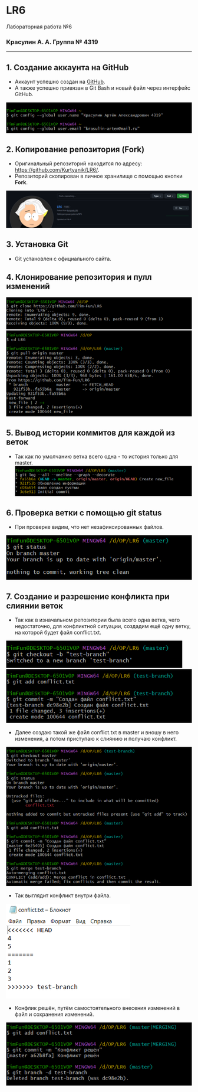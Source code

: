 # LR6
Лабораторная работа №6

### Красулин А. А.  Группа № 4319

---

## 1. Создание аккаунта на GitHub

- Аккаунт успешно создан на [GitHub](https://github.com/Tim-Fun).
- А также успешно привязан в Git Bash и новый файл через интерфейс GitHub.

![Скриншот регистрации на GitHub](skrin/Screenshot_105.png)

## 2. Копирование репозитория (Fork)

- Оригинальный репозиторий находится по адресу: https://github.com/Kurtyanik/LR6/.
- Репозиторий скопирован в личное хранилище с помощью кнопки **Fork**.

![Скриншот форка репозитория](skrin/Screenshot_106.png)

## 3. Установка Git

- Git установлен с официального сайта.

## 4. Клонирование репозитория и пулл изменений

![Клонирование репозитория и пулл изменений](skrin/Screenshot_116.png)
![Клонирование репозитория и пулл изменений](skrin/Screenshot_118.png)

## 5. Вывод истории коммитов для каждой из веток

- Так как по умолчанию ветка всего одна - то история только для master.
![Вывод истории коммитов для каждой из веток](skrin/Screenshot_119.png)

## 6. Проверка ветки с помощью git status

- При проверке видим, что нет незафиксированных файлов.

![Проверка ветки с помощью git status](skrin/Screenshot_120.png)

## 7. Создание и разрешение конфликта при слиянии веток

- Так как в изначальном репозитории была всего одна ветка, чего недостаточно, для конфликтной ситуации, создадим ещё одну ветку, на которой будет файл conflict.txt.

![Создание и разрешение конфликта при слиянии веток](skrin/Screenshot_121.png)
![Создание и разрешение конфликта при слиянии веток](skrin/Screenshot_122.png)

- Далее создаю такой же файл conflict.txt в master и вношу в него изменения, а потом приступаю к слиянию и получаю конфликт.

![Создание и разрешение конфликта при слиянии веток](skrin/Screenshot_123.png)

- Так выглядит конфликт внутри файла.

![Создание и разрешение конфликта при слиянии веток](skrin/Screenshot_124.png)

- Конфлик решён, путём самостоятельного внесения изменений в файл и сохранения изменений.

![Создание и разрешение конфликта при слиянии веток](skrin/Screenshot_125.png)

